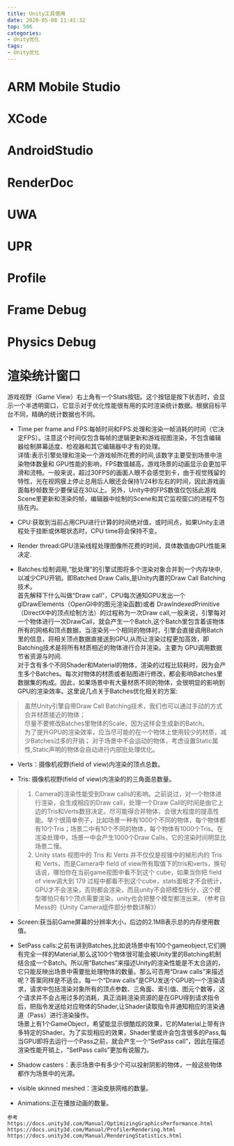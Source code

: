 ```yaml
---
title: Unity工具使用
date: 2020-05-08 11:41:32
top: 506
categories:
- Unity优化
tags:
- Unity优化
---
```


# ARM Mobile Studio

# XCode

# AndroidStudio

# RenderDoc

# UWA

# UPR

# Profile

# Frame Debug

# Physics Debug

# 渲染统计窗口
游戏视野（Game View）右上角有一个Stats按钮。这个按钮是按下状态时，会显示一个半透明窗口，它显示对于优化性能很有用的实时渲染统计数据。根据目标平台不同，精确的统计数据也不同。


* Time per frame and FPS:每帧时间和FPS.处理和渲染一帧消耗的时间（它决定FPS）。注意这个时间仅包含每帧的逻辑更新和游戏视图渲染，不包含编辑器绘制屏幕适度、检视器和其它编辑器中才有的处理。          
详情:表示引擎处理和渲染一个游戏帧所花费的时间,该数字主要受到场景中渲染物体数量和 GPU性能的影响，FPS数值越高，游戏场景的动画显示会更加平滑和流畅。一般来说，超过30FPS的画面人眼不会感觉到卡，由于视觉残留的特性，光在视网膜上停止总用后人眼还会保持1/24秒左右的时间，因此游戏画面每秒帧数至少要保证在30以上。另外，Unity中的FPS数值仅包括此游戏Scene里更新和渲染的帧，编辑器中绘制的Scene和其它监视窗口的进程不包括在内。


* CPU:获取到当前占用CPU进行计算的时间绝对值，或时间点，如果Unity主进程处于挂断或休眠状态时，CPU time将会保持不变。

* Render thread:GPU渲染线程处理图像所花费的时间，具体数值由GPU性能来决定.

* Batches:绘制调用,“批处理”的引擎试图将多个渲染对象合并到一个内存块中, 以减少CPU开销。即Batched Draw Calls,是Unity内置的Draw Call Batching技术。        
首先解释下什么叫做“Draw call”，CPU每次通知GPU发出一个glDrawElements（OpenGl中的图元渲染函数)或者 DrawIndexedPrimitive（DirectX中的顶点绘制方法）的过程称为一次Draw call,一般来说，引擎每对一个物体进行一次DrawCall，就会产生一个Batch,这个Batch里包含着该物体所有的网格和顶点数据，当渲染另一个相同的物体时，引擎会直接调用Batch里的信息，将相关顶点数据直接送到GPU,从而让渲染过程更加高效，即Batching技术是将所有材质相近的物体进行合并渲染。主要为 GPU调用数据 节省资源与时间.      
对于含有多个不同Shader和Material的物体，渲染的过程比较耗时，因为会产生多个Batches。每次对物体的材质或者贴图进行修改，都会影响Batches里数据集的构成。因此，如果场景中有大量材质不同的物体，会很明显的影响到GPU的渲染效率。这里说几点关于Batches优化相关的方案:
> 虽然Unity引擎自带Draw Call Batching技术，我们也可以通过手动的方式合并材质接近的物体；      
> 尽量不要修改Batches里物体的Scale，因为这样会生成新的Batch。    
> 为了提升GPU的渲染效率，应当尽可能的在一个物体上使用较少的材质，减少Batches过多的开销； 
> 对于场景中不会运动的物体，考虑设置Static属性,Static声明的物体会自动进行内部批处理优化。    

* Verts：摄像机视野(field of view)内渲染的顶点总数。  

* Tris:   摄像机视野(field of view)内渲染的的三角面总数量。      

> 1. Camera的渲染性能受到Draw calls的影响。之前说过，对一个物体进行渲染，会生成相应的Draw call，处理一个Draw Call的时间是由它上边的Tris和Verts数目决定。尽可能得合并物体，会很大程度的提高性能。举个很简单例子，比如场景一种有1000个不同的物体，每个物体都有10个Tris；场景二中有10个不同的物体，每个物体有1000个Tris。在渲染处理中，场景一中会产生1000个Draw Calls，它的渲染时间明显比场景二慢。     
> 2. Unity stats 视图中的 Tris 和 Verts 并不仅仅是视锥中的梯形内的 Tris 和 Verts，而是Camera中 field of view所有取值下的tris和verts，换句话说，哪怕你在当前game视图中看不到这个 cube，如果当你把 field of view调大到 179 过程中都看不到这个cube，stats面板才不会统计，GPU才不会渲染，否则都会渲染，而且unity不会把模型拆分，这个模型哪怕只有1个顶点需要渲染，unity也会把整个模型都渲出来。（参考自Mess的《Unity Camera组件部分参数详解》）



* Screen:获当前Game屏幕的分辨率大小，后边的2.1MB表示总的内存使用数值。

* SetPass calls:之前有讲到Batches,比如说场景中有100个gameobject,它们拥有完全一样的Material,那么这100个物体很可能会被Unity里的Batching机制结合成一个Batch。所以用“Batches”来描述Unity的渲染性能是不太合适的，它只能反映出场景中需要批处理物体的数量。那么可否用“Draw calls”来描述呢？答案同样是不适合。每一个“Draw calls”是CPU发送个GPU的一个渲染请求，请求中包括渲染对象所有的顶点参数、三角面、索引值、图元个数等，这个请求并不会占用过多的消耗，真正消耗渲染资源的是在GPU得到请求指令后，把指令发送给对应物体的Shader,让Shader读取指令并通知相应的渲染通道（Pass）进行渲染操作。      
场景上有1个GameObject，希望能显示很酷炫的效果，它的Material上带有许多特定的Shader。为了实现相应的效果，Shader里或许会包含很多的Pass,每当GPU即将去运行一个Pass之前，就会产生一个“SetPass call”，因此在描述渲染性能开销上，“SetPass calls”更加有说服力。    
* Shadow casters：表示场景中有多少个可以投射阴影的物体，一般这些物体都作为场景中的光源。
* visible skinned  meshed：渲染皮肤网格的数量。
* Animations:正在播放动画的数量。

```
参考
https://docs.unity3d.com/Manual/OptimizingGraphicsPerformance.html        
https://docs.unity3d.com/Manual/ProfilerRendering.html      
https://docs.unity3d.com/Manual/RenderingStatistics.html
```